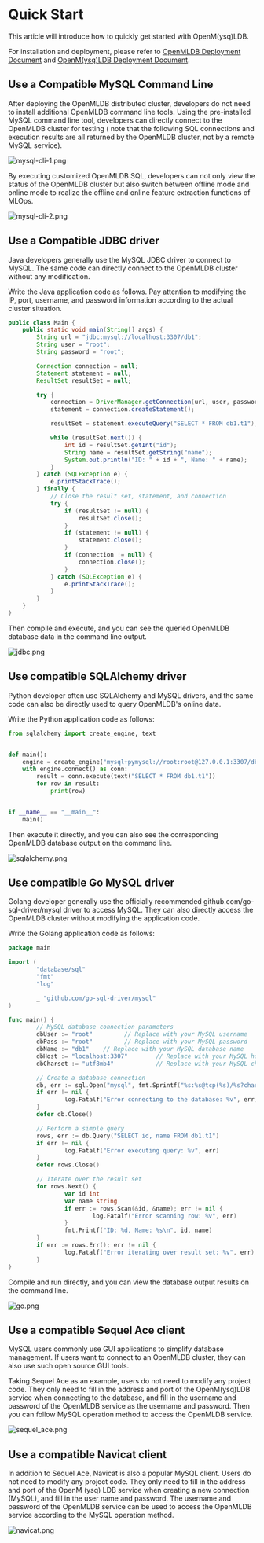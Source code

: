 # Quick Start

This article will introduce how to quickly get started with OpenM(ysq)LDB.

For installation and deployment, please refer to [OpenMLDB Deployment Document](../../../deploy/index.rst)
and [OpenM(ysq)LDB Deployment Document](./install.md).

## Use a Compatible MySQL Command Line

After deploying the OpenMLDB distributed cluster, developers do not need to install additional OpenMLDB command line tools. Using the pre-installed MySQL command line tool, developers can directly connect to the OpenMLDB cluster for testing ( note that the following SQL connections and execution results are all returned by the OpenMLDB cluster, not by a remote MySQL service).

![mysql-cli-1.png](./images/mysql-cli-1.png)

By executing customized OpenMLDB SQL, developers can not only view the status of the OpenMLDB cluster but also switch between offline mode and online mode to realize the offline and online feature extraction functions of MLOps.

![mysql-cli-2.png](./images/mysql-cli-2.png)

## Use a Compatible JDBC driver

Java developers generally use the MySQL JDBC driver to connect to MySQL. The same code can directly connect to the
OpenMLDB cluster without any modification.

Write the Java application code as follows. Pay attention to modifying the IP, port, username, and password information according to the actual cluster situation.

```java
public class Main {
    public static void main(String[] args) {
        String url = "jdbc:mysql://localhost:3307/db1";
        String user = "root";
        String password = "root";

        Connection connection = null;
        Statement statement = null;
        ResultSet resultSet = null;

        try {
            connection = DriverManager.getConnection(url, user, password);
            statement = connection.createStatement();

            resultSet = statement.executeQuery("SELECT * FROM db1.t1");

            while (resultSet.next()) {
                int id = resultSet.getInt("id");
                String name = resultSet.getString("name");
                System.out.println("ID: " + id + ", Name: " + name);
            }
        } catch (SQLException e) {
            e.printStackTrace();
        } finally {
            // Close the result set, statement, and connection
            try {
                if (resultSet != null) {
                    resultSet.close();
                }
                if (statement != null) {
                    statement.close();
                }
                if (connection != null) {
                    connection.close();
                }
            } catch (SQLException e) {
                e.printStackTrace();
            }
        }
    }
}
```

Then compile and execute, and you can see the queried OpenMLDB database data in the command line output.

![jdbc.png](./images/jdbc.png)

## Use compatible SQLAlchemy driver

Python developer often use SQLAlchemy and MySQL drivers, and the same code can also be directly used to query OpenMLDB's
online data.

Write the Python application code as follows:

```python
from sqlalchemy import create_engine, text


def main():
    engine = create_engine("mysql+pymysql://root:root@127.0.0.1:3307/db1", echo=True)
    with engine.connect() as conn:
        result = conn.execute(text("SELECT * FROM db1.t1"))
        for row in result:
            print(row)


if __name__ == "__main__":
    main()
```

Then execute it directly, and you can also see the corresponding OpenMLDB database output on the command line.

![sqlalchemy.png](./images/sqlalchemy.png)

## Use compatible Go MySQL driver

Golang developer generally use the officially recommended github.com/go-sql-driver/mysql driver to access MySQL. They
can also directly access the OpenMLDB cluster without modifying the application code.

Write the Golang application code as follows:

```go
package main

import (
        "database/sql"
        "fmt"
        "log"

        _ "github.com/go-sql-driver/mysql"
)

func main() {
        // MySQL database connection parameters
        dbUser := "root"         // Replace with your MySQL username
        dbPass := "root"         // Replace with your MySQL password
        dbName := "db1"    // Replace with your MySQL database name
        dbHost := "localhost:3307"        // Replace with your MySQL host address
        dbCharset := "utf8mb4"            // Replace with your MySQL charset

        // Create a database connection
        db, err := sql.Open("mysql", fmt.Sprintf("%s:%s@tcp(%s)/%s?charset=%s", dbUser, dbPass, dbHost, dbName, dbCharset))
        if err != nil {
                log.Fatalf("Error connecting to the database: %v", err)
        }
        defer db.Close()

        // Perform a simple query
        rows, err := db.Query("SELECT id, name FROM db1.t1")
        if err != nil {
                log.Fatalf("Error executing query: %v", err)
        }
        defer rows.Close()

        // Iterate over the result set
        for rows.Next() {
                var id int
                var name string
                if err := rows.Scan(&id, &name); err != nil {
                        log.Fatalf("Error scanning row: %v", err)
                }
                fmt.Printf("ID: %d, Name: %s\n", id, name)
        }
        if err := rows.Err(); err != nil {
                log.Fatalf("Error iterating over result set: %v", err)
        }
}
```

Compile and run directly, and you can view the database output results on the command line.

![go.png](./images/go.png)

## Use a compatible Sequel Ace client

MySQL users commonly use GUI applications to simplify database management. If users want to connect to an OpenMLDB
cluster, they can also use such open source GUI tools.

Taking Sequel Ace as an example, users do not need to modify any project code. They only need to fill in the address and
port of the OpenM(ysq)LDB service when connecting to the database, and fill in the username and password of the OpenMLDB
service as the username and password. Then you can follow MySQL operation method to access the OpenMLDB service.

![sequel_ace.png](./images/sequel_ace.png)

## Use a compatible Navicat client

In addition to Sequel Ace, Navicat is also a popular MySQL client. Users do not need to modify any project code. They
only need to fill in the address and port of the OpenM (ysq) LDB service when creating a new connection (MySQL), and
fill in the user name and password. The username and password of the OpenMLDB service can be used to access the OpenMLDB
service according to the MySQL operation method.

![navicat.png](./images/navicat.png)
